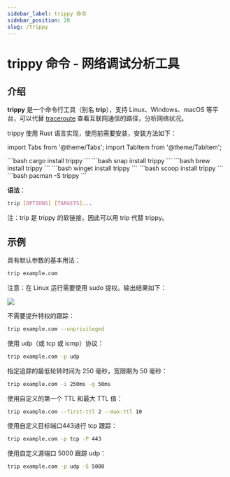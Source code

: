 ```yaml
---
sidebar_label: trippy 命令
sidebar_position: 20
slug: /trippy
---
```


# trippy 命令 - 网络调试分析工具



## 介绍

**trippy** 是一个命令行工具（别名 **trip**），支持 Linux、Windows、macOS 等平台，可以代替 [traceroute](/linux-command/traceroute) 查看互联网通信的路径，分析网络状况。

trippy 使用 Rust 语言实现，使用前需要安装，安装方法如下：

import Tabs from '@theme/Tabs';
import TabItem from '@theme/TabItem';

<Tabs>
  <TabItem value="cargo" label="Cargo" default>
    ```bash
    cargo install trippy
    ```
  </TabItem>
  <TabItem value="snap" label="Snap">
    ```bash
    snap install trippy
    ```
  </TabItem>
  <TabItem value="brew" label="Homebrew">
    ```bash
    brew install trippy
    ```
  </TabItem>
    <TabItem value="winget" label="WinGet">
    ```bash
    winget install trippy
    ```
  </TabItem>
    <TabItem value="scoop" label="Scoop">
    ```bash
    scoop install trippy
    ```
  </TabItem>
    <TabItem value="pacman" label="Pacman">
    ```bash
    pacman -S trippy
    ```
  </TabItem>
</Tabs>

**语法**：

```bash
trip [OPTIONS] [TARGETS]...
```

注：trip 是 trippy 的软链接，因此可以用 trip 代替 trippy。



## 示例

具有默认参数的基本用法：

```bash
trip example.com
```

注意：在 Linux 运行需要使用 sudo 提权。输出结果如下：

![](https://static.getiot.tech/trippy-getiot-20231217.png#center)

不需要提升特权的跟踪：

```bash
trip example.com --unprivileged
```

使用 udp（或 tcp 或 icmp）协议：

```bash
trip example.com -p udp
```

指定追踪的最低轮转时间为 250 毫秒，宽限期为 50 毫秒：

```bash
trip example.com -i 250ms -g 50ms
```

使用自定义的第一个 TTL 和最大 TTL 值：

```bash
trip example.com --first-ttl 2 --max-ttl 10
```

使用自定义目标端口443进行 tcp 跟踪：

```bash
trip example.com -p tcp -P 443
```

使用自定义源端口 5000 跟踪 udp：

```bash
trip example.com -p udp -S 5000
```
